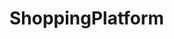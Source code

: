 # ShoppingPlatform


<!-- https://drive.google.com/drive/folders/1pftL1HjIcf-_Gplp4Ok-Mynew8XQ1Hqi -->